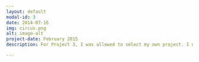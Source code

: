 ```yaml
---
layout: default
modal-id: 3
date: 2014-07-16
img: circus.png
alt: image-alt
project-date: February 2015
description: For Project 3, I was allowed to select my own project. I decided to build an odd jobs listing site for Lagosians, called the SpeciaList. The idea is to create a site for the less technologically advanced workers such as the carpenters, plumbers, and mechanics residing in the mega-city that is Lagos, Nigeria. With limited access to the internet, it is essential that these contractors be able to derive full functionality of the application via SMS. Therefore, Twilio implementation was essential to the success of my final project. Visting the SpeciaList on <a href="https://sellfy.com/p/8Q9P/jV3VZ/">Heroku</a>. 

---
```

